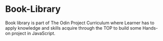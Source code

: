 # Book-Library
Book library is part of The Odin Project Curriculum where Learner has to apply knowledge and skills acquire through the TOP to build some Hands-on project in JavaScript.
